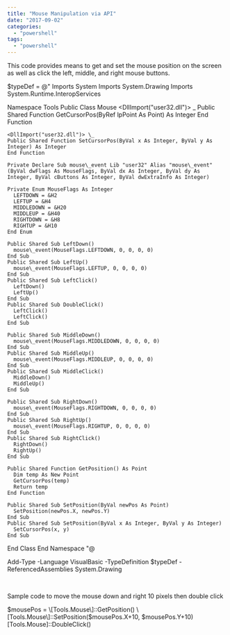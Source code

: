 ```yaml
---
title: "Mouse Manipulation via API"
date: "2017-09-02"
categories: 
  - "powershell"
tags: 
  - "powershell"
---
```


This code provides means to get and set the mouse position on the screen as well as click the left, middle, and right mouse buttons.

$typeDef = @"
Imports System
Imports System.Drawing
Imports System.Runtime.InteropServices

Namespace Tools
  Public Class Mouse
    <DllImport("user32.dll")> \_
    Public Shared Function GetCursorPos(ByRef lpPoint As Point) As Integer
    End Function

    <DllImport("user32.dll")> \_
    Public Shared Function SetCursorPos(ByVal x As Integer, ByVal y As Integer) As Integer
    End Function

    Private Declare Sub mouse\_event Lib "user32" Alias "mouse\_event" (ByVal dwFlags As MouseFlags, ByVal dx As Integer, ByVal dy As Integer, ByVal cButtons As Integer, ByVal dwExtraInfo As Integer)

    Private Enum MouseFlags As Integer
      LEFTDOWN = &H2
      LEFTUP = &H4
      MIDDLEDOWN = &H20
      MIDDLEUP = &H40
      RIGHTDOWN = &H8
      RIGHTUP = &H10
    End Enum

    Public Shared Sub LeftDown()
      mouse\_event(MouseFlags.LEFTDOWN, 0, 0, 0, 0)
    End Sub
    Public Shared Sub LeftUp()
      mouse\_event(MouseFlags.LEFTUP, 0, 0, 0, 0)
    End Sub
    Public Shared Sub LeftClick()
      LeftDown()
      LeftUp()
    End Sub
    Public Shared Sub DoubleClick()
      LeftClick()
      LeftClick()
    End Sub

    Public Shared Sub MiddleDown()
      mouse\_event(MouseFlags.MIDDLEDOWN, 0, 0, 0, 0)
    End Sub
    Public Shared Sub MiddleUp()
      mouse\_event(MouseFlags.MIDDLEUP, 0, 0, 0, 0)
    End Sub
    Public Shared Sub MiddleClick()
      MiddleDown()
      MiddleUp()
    End Sub

    Public Shared Sub RightDown()
      mouse\_event(MouseFlags.RIGHTDOWN, 0, 0, 0, 0)
    End Sub
    Public Shared Sub RightUp()
      mouse\_event(MouseFlags.RIGHTUP, 0, 0, 0, 0)
    End Sub
    Public Shared Sub RightClick()
      RightDown()
      RightUp()
    End Sub

    Public Shared Function GetPosition() As Point
      Dim temp As New Point
      GetCursorPos(temp)
      Return temp
    End Function

    Public Shared Sub SetPosition(ByVal newPos As Point)
      SetPosition(newPos.X, newPos.Y)
    End Sub
    Public Shared Sub SetPosition(ByVal x As Integer, ByVal y As Integer)
      SetCursorPos(x, y)
    End Sub
  End Class
End Namespace
"@

Add-Type -Language VisualBasic -TypeDefinition $typeDef -ReferencedAssemblies System.Drawing

 

Sample code to move the mouse down and right 10 pixels then double click

$mousePos = \[Tools.Mouse\]::GetPosition()
\[Tools.Mouse\]::SetPosition($mousePos.X+10, $mousePos.Y+10)
\[Tools.Mouse\]::DoubleClick()
